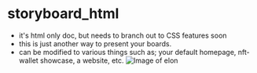 # storyboard_html 
* it's html only doc, but needs to branch out to CSS features soon
* this is just another way to present your boards. 
* can be modified to various things such as; your default homepage, nft-wallet showcase, a website, etc.
![Image of elon](https://i.giphy.com/media/7W9znA8nbvIdt7FZxN/giphy.webp)
